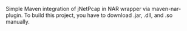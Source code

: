Simple Maven integration of jNetPcap in NAR wrapper via maven-nar-plugin.
To build this project, you have to download .jar, .dll, and .so manually.
